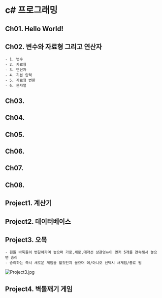 # c\# 프로그래밍

## Ch01. Hello World!
## Ch02. 변수와 자료형 그리고 연산자
	- 1. 변수
	- 2. 자료형
	- 3. 연산자
	- 4. 기본 입력
	- 5. 자료형 변환
	- 6. 문자열
	
## Ch03. 

## Ch04. 

## Ch05. 

## Ch06. 

## Ch07. 

## Ch08. 


## Project1. 계산기

## Project2. 데이터베이스

## Project3. 오목
	- 흰돌 바둑돌이 번갈아가며 놓으며 가로,세로,대각선 상관엉ㅄ이 먼저 5개를 연속해서 놓으면 승리
	- 승리하는 즉시 새로운 게임을 할것인지 물으며 예/아니오 선택시 새게임/종료 됨
![Project3.jpg](C:\Users\1302\Desktop\Study\Project3)

## Project4. 벽돌깨기 게임

